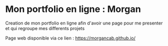 # Mon portfolio en ligne : Morgan 

Creation de mon portfolio en ligne afin d'avoir une page pour me presenter et qui regroupe mes differents projets 

Page web disponible via ce lien : https://morgancab.github.io/
